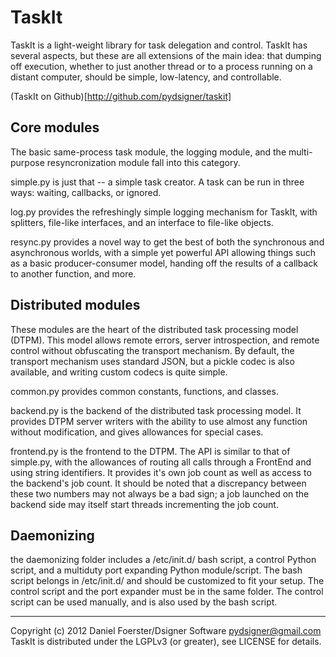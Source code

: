 TaskIt
======

TaskIt is a light-weight library for task delegation and control. TaskIt has 
several aspects, but these are all extensions of the main idea: that dumping 
off execution, whether to just another thread or to a process running on a 
distant computer, should be simple, low-latency, and controllable.

(TaskIt on Github)[http://github.com/pydsigner/taskit]

Core modules
------------

The basic same-process task module, the logging module, and the multi-purpose 
resyncronization module fall into this category.

simple.py is just that -- a simple task creator. A task can be run in three 
ways: waiting, callbacks, or ignored.

log.py provides the refreshingly simple logging mechanism for TaskIt, with 
splitters, file-like interfaces, and an interface to file-like objects.

resync.py provides a novel way to get the best of both the synchronous and 
asynchronous worlds, with a simple yet powerful API allowing things such as a 
basic producer-consumer model, handing off the results of a callback to another 
function, and more.

Distributed modules
-------------------

These modules are the heart of the distributed task processing model (DTPM). 
This model allows remote errors, server introspection, and remote control 
without obfuscating the transport mechanism. By default, the transport 
mechanism uses standard JSON, but a pickle codec is also available, and writing 
custom codecs is quite simple.

common.py provides common constants, functions, and classes.

backend.py is the backend of the distributed task processing model. It provides 
DTPM server writers with the ability to use almost any function without 
modification, and gives allowances for special cases. 

frontend.py is the frontend to the DTPM. The API is similar to that of 
simple.py, with the allowances of routing all calls through a FrontEnd and 
using string identifiers. It provides it's own job count as well as access to 
the backend's job count. It should be noted that a discrepancy between these 
two numbers may not always be a bad sign; a job launched on the backend side 
may itself start threads incrementing the job count.

Daemonizing
-----------

the daemonizing folder includes a /etc/init.d/ bash script, a control Python 
script, and a multiduty port expanding Python module/script. The bash script 
belongs in /etc/init.d/ and should be customized to fit your setup. The control 
script and the port expander must be in the same folder. The control script can 
be used manually, and is also used by the bash script.

--------------------------------------------------------------------------------

Copyright (c) 2012 Daniel Foerster/Dsigner Software <pydsigner@gmail.com>
TaskIt is distributed under the LGPLv3 (or greater), see LICENSE for details.
